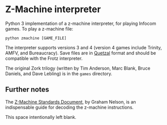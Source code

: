 # Z-Machine interpreter

Python 3 implementation of a z-machine interpreter, for playing Infocom games. To play a z-machine file:

`python zmachine [GAME_FILE]`

The interpreter supports versions 3 and 4 (version 4 games include Trinity, AMFV, and Bureaucracy). Save files are in [Quetzal](http://inform-fiction.org/zmachine/standards/quetzal/index.html) format and should be compatible with the Frotz interpreter.

The original Zork trilogy (written by Tim Anderson, Marc Blank, Bruce Daniels, and Dave Lebling) is in the `games` directory.

## Further notes

The [Z-Machine Standards Document](https://www.inform-fiction.org/zmachine/standards/z1point1/index.html), by Graham Nelson, is an indispensable guide for decoding the z-machine instructions.

This space intentionally left blank.
